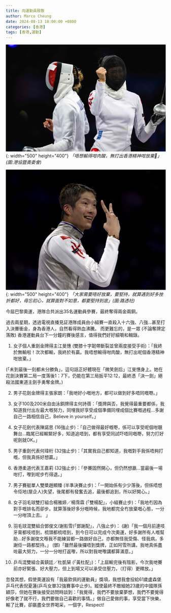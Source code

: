 ```yaml
---
title: 向運動員致敬
author: Marco Cheung
date: 2024-08-13 18:00:00 +0800
categories: [香港]
tags: [香港,運動]
---
```


![vivian-kwong](/images/vivian-kwong-olympics-2024.jpg){: width="500" height="400"}
_「唔想輸得咁肉酸，無打出香港精神咁放棄🤺」(圖:港協暨奧委會)_

![edgar-cheung](/images/edgar-cheung-olympics-2024.jpg){: width="500" height="400"}
_「大家需要唔好放棄，要堅持，就算遇到好多挫折都好，毋忘初心，就算面對不如意，都要堅持到底」(圖:路透社)_

今屆巴黎奧運，港隊合共派出35名運動員參賽，最終奪得兩金兩銅。

過去兩星期，透過電視直播見証港隊成員由小組賽一直殺入十六強、八強...甚至打入決賽衝金，身為香港人，自然看得熱血沸騰。
而更難忘的，是一眾 (不論奪牌定落敗) 香港運動員台下一分鐘的賽後感言，值得我們好好細嚼和輯錄。

1. 女子個人重劍金牌得主江旻憓 (雙膝十字韌帶斷裂並曾兩度接受手術)：「我終於無輸啦！次次都輸，我終於有贏。我唔想輸得咁肉酸，無打出呢個香港精神咁放棄。」

(「未到最後一刻都未分勝負」，這句話正好體現在「微笑劍后」江旻憓身上。她在花劍決賽第二局一度落後1：7下，仍能在第三局扳平12:12，最終憑「決一劍」絕殺法國東道主劍手勇奪金牌。)

2. 男子花劍金牌得主張家朗：「我哋好小嘅地方，都可以做到好多唔同嘅嘢。」

3. 女子100及200米自由泳銅牌得主何詩蓓：「獎牌與否，我覺得最重要都係，我知道我付出左最大嘅努力，同埋我好享受成個準備同埋成個比賽嘅過程...多謝自己一路相信自己，Believe in yourself。」

4. 女子花劍代表陳諾思 (16強止步)：「自己做得最好嘅嘢，係可以享受呢個咁靚舞台...臨尾已經輸緊好多，知道追唔到，都有享受同試吓唔同嘅嘢，努力打好呢劍就OK。」

5. 男子重劍代表何瑋桁 (32強止步)：「其實我自己都知道，我嘅對手我係唔夠打嘅，但我真係好想贏。」

6. 香港柔道代表王嘉莉 (32強止步)：「參賽固然開心，但仍然想嬴...當最後一場咁打，嚟到呢步冇得退。」

7. 男子賽艇單人雙槳趙顯臻 (半準決賽止步)：「一開始係有少少落後，但係唔想令佢地(屋企人)失望，後尾都有發奮去追，最後都追到，所以好開心。」

8. 女子羽毛球雙打組合楊雅婷／楊霈霖 (「雙楊配」，小組賽止步)：「我地冇因為對手嘅排名而卻步。就算落後好多分嘅時候，我地都完全冇放棄嘅心態，一分一分咁頂上去。 」

9. 羽毛球混雙組合鄧俊文/謝影雪(「鄧謝配」，八強止步)：
(謝)「我一個月前連吱牙膏都吱唔到，梳頭都梳唔到，到今日可以完成今次奧運，好多謝所有人嘅幫助...好多謝俊文喺我不能練習都一路做好自己，亦都無怪我受傷、怪我病，多謝佢一路都堅持。」
(鄧)「雖然最後攞唔到獎牌，正如阿雪所講，我哋真係盡咗最大努力，一分一分咁打返嚟，所以對我哋嚟講都算滿意。」

10. 乒乓混雙組合黃鎮廷／杜凱琹 (「黃杜配」)：「上屆輸完後有陰影，今次我哋賽前亦好緊張、好大壓力，但上到場又可以承受住壓力，（打得）更釋放。」

忽發其想，假使奧運設有「我最欽佩的運動員」獎項，我想我會投給61歲盧森堡乒乓代表倪夏蓮(乒乓女單32強賽事中止步)。縱使最終不敵細她23歲的中國隊孫穎莎，但她在賽後接受訪問時談到：「我覺得，我們不要放棄夢想，我們不要覺得好像老了就不行，我們要做自己喜歡的事情。」做自己愛做的事，享受當下快樂，輸了比賽，卻嬴盡全世界喝采，一個字，Respect!
